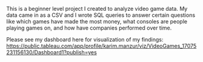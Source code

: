 This is a beginner level project I created to analyze video game data. My data came in as a CSV and I wrote SQL queries to answer certain questions like which games have made the most money, what consoles are people playing games on, and how have companies performed over time. 

Please see my dashboard here for visualization of my findings: https://public.tableau.com/app/profile/karim.manzur/viz/VideoGames_17075231156130/Dashboard1?publish=yes

